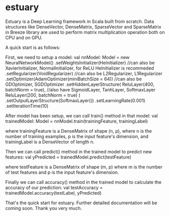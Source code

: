 # estuary
Estuary is a Deep Learning framework in Scala built from scratch. Data structures like DenseVector, DenseMatrix, SparseVector and SparseMatrix in Breeze library are used to perform matrix multiplication operation both on CPU and on GPU. 

A quick start is as follows: 

First, we need to setup a model: 
  val nnModel: Model = new NeuralNetworkModel()
    .setWeightsInitializer(HeInitializer) //can also be XavierInitializer, NormalInitializer, for ReLU HeInitializer is recommeded
    .setRegularizer(VoidRegularizer) //can also be L2Regularizer, L1Regularizer
    .setOptimizer(AdamOptimizer(miniBatchSize = 64)) //can also be GDOptimizer, SGDOptimizer 
    .setHiddenLayerStructure(
      ReluLayer(400, batchNorm = true), //also have SigmoidLayer, TanhLayer, SoftmaxLayer 
      ReluLayer(200, batchNorm = true)
    )
    .setOutputLayerStructure(SoftmaxLayer())
    .setLearningRate(0.001)
    .setIterationTime(10)
    
After model has been setup, we can call train() method in that model: 
  val trainedModel: Model = nnModel.train(trainingFeature, trainingLabel)

where trainingFeature is a DenseMatrix of shape (n, p), where n is the number of training examples, p is the input feature's dimension, 
and trainingLabel is a DenseVector of length n. 

Then we can call predict() method in the trained model to predict new features: 
  val yPredicted = trainedModel.predict(testFeature)
  
where testFeature is a DenseMatrix of shape (m, p) where m is the number of test features and p is the input feature's dimension. 

Finally we can call accuracy() method in the trained model to calculate the accuracy of our prediction: 
  val testAccuracy = trainedModel.accuracy(testLabel, yPredicted)
  
That's the quick start for estuary. Further detailed documentation will be coming soon. Thank you very much. 
